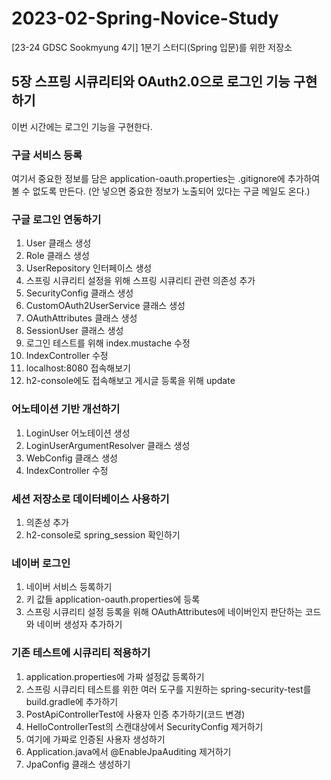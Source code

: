 # 2023-02-Spring-Novice-Study
[23-24 GDSC Sookmyung 4기] 1분기 스터디(Spring 입문)를 위한 저장소

## 5장 스프링 시큐리티와 OAuth2.0으로 로그인 기능 구현하기

이번 시간에는 로그인 기능을 구현한다.

### 구글 서비스 등록
여기서 중요한 정보를 담은 application-oauth.properties는 .gitignore에 추가하여 볼 수 없도록 만든다.
(안 넣으면 중요한 정보가 노출되어 있다는 구글 메일도 온다.)

### 구글 로그인 연동하기
1. User 클래스 생성
2. Role 클래스 생성
3. UserRepository 인터페이스 생성
4. 스프링 시큐리티 설정을 위해 스프링 시큐리티 관련 의존성 추가
5. SecurityConfig 클래스 생성
6. CustomOAuth2UserService 클래스 생성
7. OAuthAttributes 클래스 생성
8. SessionUser 클래스 생성
9. 로그인 테스트를 위해 index.mustache 수정
10. IndexController 수정
11. localhost:8080 접속해보기
12. h2-console에도 접속해보고 게시글 등록을 위해 update

### 어노테이션 기반 개선하기
1. LoginUser 어노테이션 생성
2. LoginUserArgumentResolver 클래스 생성
3. WebConfig 클래스 생성
4. IndexController 수정

### 세션 저장소로 데이터베이스 사용하기
1. 의존성 추가
2. h2-console로 spring_session 확인하기

### 네이버 로그인
1. 네이버 서비스 등록하기
2. 키 값들 application-oauth.properties에 등록
3. 스프링 시큐리티 설정 등록을 위해 OAuthAttributes에 네이버인지 판단하는 코드와 네이버 생성자 추가하기

### 기존 테스트에 시큐리티 적용하기
1. application.properties에 가짜 설정값 등록하기
2. 스프링 시큐리티 테스트를 위한 여러 도구를 지원하는 spring-security-test를 build.gradle에 추가하기
3. PostApiControllerTest에 사용자 인증 추가하기(코드 변경)
4. HelloControllerTest의 스캔대상에서 SecurityConfig 제거하기
5. 여기에 가짜로 인증된 사용자 생성하기
6. Application.java에서 @EnableJpaAuditing 제거하기
7. JpaConfig 클래스 생성하기
